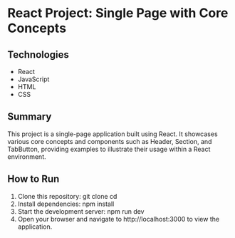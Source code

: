 # React Project: Single Page with Core Concepts

## Technologies
- React
- JavaScript
- HTML
- CSS

## Summary
This project is a single-page application built using React. It showcases various core concepts and components such as Header, Section, and TabButton, providing examples to illustrate their usage within a React environment.

## How to Run
1. Clone this repository:
   git clone <repository-url>
   cd <repository-directory>
2. Install dependencies:
npm install
3. Start the development server:
npm run dev
4. Open your browser and navigate to http://localhost:3000 to view the application.
